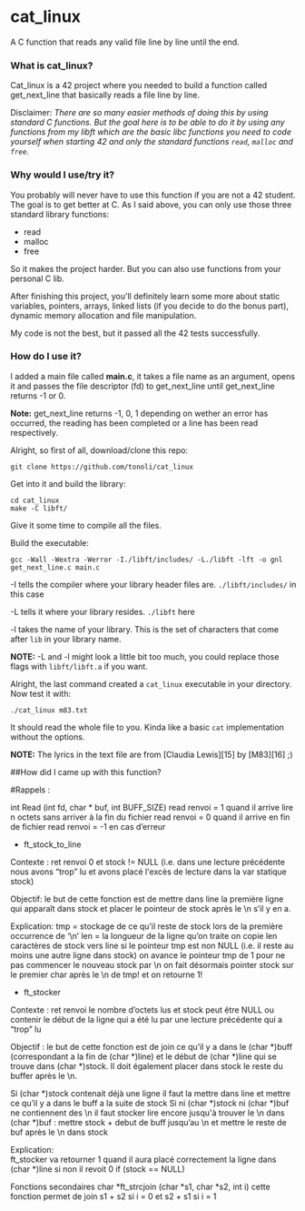 # cat_linux
A C function that reads any valid file line by line until the end.

### What is cat_linux?

Cat_linux is a 42 project where you needed to build a function called get_next_line that basically reads a file line by line.

Disclaimer: *There are so many easier methods of doing this by using standard C functions. But the goal here is to be able to do it by using any functions from my libft which are the basic libc functions you need to code yourself when starting 42 and only the standard functions `read`, `malloc` and `free`.*

### Why would I use/try it?

You probably will never have to use this function if you are not a 42 student. The goal is to get better at C. As I said above, you can only use those three standard library functions:

* read
* malloc
* free

So it makes the project harder. But you can also use functions from your personal C lib.

After finishing this project, you'll definitely learn some more about static variables, pointers, arrays, linked lists (if you decide to do the bonus part), dynamic memory allocation and file manipulation.

My code is not the best, but it passed all the 42 tests successfully.

### How do I use it?

I added a main file called **main.c**, it takes a file name as an argument, opens it and passes the file descriptor (fd) to get_next_line until get_next_line returns -1 or 0.

**Note:** get_next_line returns -1, 0, 1 depending on wether an error has occurred, the reading has been completed or a line has been read respectively.

Alright, so first of all, download/clone this repo:

	git clone https://github.com/tonoli/cat_linux
	
Get into it and build the library:
	
	cd cat_linux
	make -C libft/

Give it some time to compile all the files.

Build the executable:
	
	gcc -Wall -Wextra -Werror -I./libft/includes/ -L./libft -lft -o gnl get_next_line.c main.c

-I tells the compiler where your library header files are. `./libft/includes/` in this case

-L tells it where your library resides. `./libft` here

-l takes the name of your library. This is the set of characters that come after `lib` in your library name.

**NOTE:** -L and -l might look a little bit too much, you could replace those flags with `libft/libft.a` if you want.

Alright, the last command created a `cat_linux` executable in your directory. Now test it with:

	./cat_linux m83.txt

It should read the whole file to you. Kinda like a basic `cat` implementation without the options.

**NOTE:** The lyrics in the text file are from [Claudia Lewis][15] by [M83][16] ;)

##How did I came up with this function? 

#Rappels : 
 
int Read (int fd, char * buf, int BUFF_SIZE) 
read renvoi = 1 quand il arrive lire  n octets sans arriver à la fin du fichier
read renvoi = 0 quand il arrive en fin de fichier 
read renvoi = -1 en cas d’erreur
 
* ft_stock_to_line
 
Contexte : ret renvoi 0 et stock != NULL (i.e. dans une lecture précédente nous avons “trop” lu et avons placé l'excès de lecture dans la var statique stock)
 
Objectif: le but de cette fonction est de mettre dans line la première ligne qui apparaît dans stock et placer le pointeur de stock après le \n s’il y en a. 
 
Explication:
tmp = stockage de ce qu’il reste de stock lors de la première occurrence de ‘\n’ 
len = la longueur de la ligne qu’on traite
on copie len caractères de stock vers line
si le pointeur tmp est non NULL (i.e. il reste au moins une autre ligne dans stock) on avance le pointeur tmp de 1 pour ne pas commencer le nouveau stock par \n
on fait désormais pointer stock sur le premier char après le \n de tmp! 
et on retourne 1! 
 
* ft_stocker
 
Contexte : ret renvoi le nombre d’octets lus et stock peut être NULL ou contenir le début de la ligne qui a été lu par une lecture précédente qui a “trop” lu
 
Objectif : le but de cette fonction est de join ce qu’il y a dans le (char *)buff (correspondant a la fin de (char *)line) et le début de (char *)line qui se trouve dans (char *)stock. Il doit également placer dans stock le reste du buffer après le \n.
 
Si (char *)stock contenait déjà une ligne il faut la mettre dans line et mettre ce qu’il y a dans le buff a la suite de stock
Si ni (char *)stock ni (char *)buf ne contiennent des \n il faut stocker lire encore jusqu'à trouver le \n dans (char *)buf : mettre stock + debut de buff jusqu’au \n et mettre le reste de buf après le \n dans stock
 
 
Explication:   
ft_stocker va retourner 1 quand il aura placé correctement la ligne dans (char *)line si non il revoit 0
if (stock == NULL)  
 
Fonctions secondaires 
char *ft_strcjoin (char *s1, char *s2, int i) 
cette fonction permet de join s1 + s2 si i = 0  et s2 + s1 si i = 1
 

